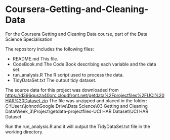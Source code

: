 # Coursera-Getting-and-Cleaning-Data
For the Coursera Getting and Cleaning Data course, part of the Data Science Specialisation 

The repository includes the following files:
* README.md
This file.
* CodeBook.md
The Code Book describing each variable and the data set.
* run_analysis.R
The R script used to process the data.
* TidyDataSet.txt
The output tidy dataset.

The source data for this project was downloaded from https://d396qusza40orc.cloudfront.net/getdata%2Fprojectfiles%2FUCI%20HAR%20Dataset.zip 
The file was unzipped and placed in the folder:
C:\Users\johnot\Google Drive\Data Science\03 Getting and Cleaning Data\Week_3\Project\getdata-projectfiles-UCI HAR Dataset\UCI HAR Dataset

Run the run_analysis.R and it will output the TidyDataSet.txt file in the working directory.
